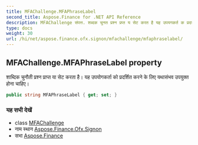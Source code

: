 ```yaml
---
title: MFAChallenge.MFAPhraseLabel
second_title: Aspose.Finance for .NET API Reference
description: MFAChallenge संपत्त. शब्दक चुनत प्रश्न प्रप्त य सेट करत है यह उपयगकर्त क प्रदर्शत करने के लए यथसंभव उपयुक्त हन चहए
type: docs
weight: 30
url: /hi/net/aspose.finance.ofx.signon/mfachallenge/mfaphraselabel/
---
```

## MFAChallenge.MFAPhraseLabel property

शाब्दिक चुनौती प्रश्न प्राप्त या सेट करता है। यह उपयोगकर्ता को प्रदर्शित करने के लिए यथासंभव उपयुक्त होना चाहिए।

```csharp
public string MFAPhraseLabel { get; set; }
```

### यह सभी देखें

* class [MFAChallenge](../)
* नाम स्थान [Aspose.Finance.Ofx.Signon](../../mfachallenge/)
* सभा [Aspose.Finance](../../../)


